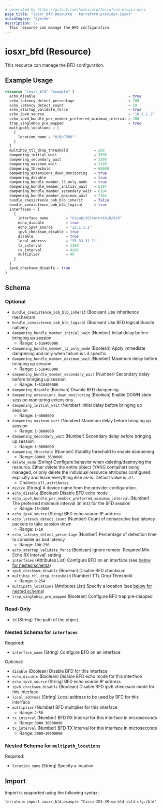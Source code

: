 ```yaml
---
# generated by https://github.com/hashicorp/terraform-plugin-docs
page_title: "iosxr_bfd Resource - terraform-provider-iosxr"
subcategory: "System"
description: |-
  This resource can manage the BFD configuration.
---
```


# iosxr_bfd (Resource)

This resource can manage the BFD configuration.

## Example Usage

```terraform
resource "iosxr_bfd" "example" {
  echo_disable                                           = true
  echo_latency_detect_percentage                         = 200
  echo_latency_detect_count                              = 10
  echo_startup_validate_force                            = true
  echo_ipv4_source                                       = "10.1.1.1"
  echo_ipv4_bundle_per_member_preferred_minimum_interval = 200
  trap_singlehop_pre_mapped                              = true
  multipath_locations = [
    {
      location_name = "0/0/CPU0"
    }
  ]
  multihop_ttl_drop_threshold            = 200
  dampening_initial_wait                 = 3600
  dampening_secondary_wait               = 3200
  dampening_maximum_wait                 = 3100
  dampening_threshold                    = 60000
  dampening_extensions_down_monitoring   = true
  dampening_disable                      = true
  dampening_bundle_member_l3_only_mode   = true
  dampening_bundle_member_initial_wait   = 5184
  dampening_bundle_member_secondary_wait = 6184
  dampening_bundle_member_maximum_wait   = 7184
  bundle_coexistence_bob_blb_inherit     = false
  bundle_coexistence_bob_blb_logical     = true
  interfaces = [
    {
      interface_name        = "GigabitEthernet0/0/0/0"
      echo_disable          = true
      echo_ipv4_source      = "12.1.1.1"
      ipv6_checksum_disable = true
      disable               = true
      local_address         = "33.33.31.1"
      tx_interval           = 3200
      rx_interval           = 4200
      multiplier            = 40
    }
  ]
  ipv6_checksum_disable = true
}
```

<!-- schema generated by tfplugindocs -->
## Schema

### Optional

- `bundle_coexistence_bob_blb_inherit` (Boolean) Use inheritence mechanism
- `bundle_coexistence_bob_blb_logical` (Boolean) Use BFD logical Bundle natively
- `dampening_bundle_member_initial_wait` (Number) Initial delay before bringing up session
  - Range: `1`-`518400000`
- `dampening_bundle_member_l3_only_mode` (Boolean) Apply immediate dampening and only when failure is L3 specific
- `dampening_bundle_member_maximum_wait` (Number) Maximum delay before bringing up session
  - Range: `1`-`518400000`
- `dampening_bundle_member_secondary_wait` (Number) Secondary delay before bringing up session
  - Range: `1`-`518400000`
- `dampening_disable` (Boolean) Disable BFD dampening
- `dampening_extensions_down_monitoring` (Boolean) Enable DOWN state session monitoring extensions
- `dampening_initial_wait` (Number) Initial delay before bringing up session
  - Range: `1`-`3600000`
- `dampening_maximum_wait` (Number) Maximum delay before bringing up session
  - Range: `1`-`3600000`
- `dampening_secondary_wait` (Number) Secondary delay before bringing up session
  - Range: `1`-`3600000`
- `dampening_threshold` (Number) Stability threshold to enable dampening
  - Range: `60000`-`3600000`
- `delete_mode` (String) Configure behavior when deleting/destroying the resource. Either delete the entire object (YANG container) being managed, or only delete the individual resource attributes configured explicitly and leave everything else as-is. Default value is `all`.
  - Choices: `all`, `attributes`
- `device` (String) A device name from the provider configuration.
- `echo_disable` (Boolean) Disable BFD echo mode
- `echo_ipv4_bundle_per_member_preferred_minimum_interval` (Number) The preferred minimum interval (in ms) for the BFD session
  - Range: `15`-`2000`
- `echo_ipv4_source` (String) BFD echo source IP address
- `echo_latency_detect_count` (Number) Count of consecutive bad latency packets to take session down
  - Range: `1`-`10`
- `echo_latency_detect_percentage` (Number) Percentage of detection time to consider as bad latency
  - Range: `100`-`250`
- `echo_startup_validate_force` (Boolean) Ignore remote 'Required Min Echo RX Interval' setting
- `interfaces` (Attributes List) Configure BFD on an interface (see [below for nested schema](#nestedatt--interfaces))
- `ipv6_checksum_disable` (Boolean) Disable BFD checksum
- `multihop_ttl_drop_threshold` (Number) TTL Drop Threshold
  - Range: `0`-`254`
- `multipath_locations` (Attributes List) Specify a location (see [below for nested schema](#nestedatt--multipath_locations))
- `trap_singlehop_pre_mapped` (Boolean) Configure BFD trap pre-mapped

### Read-Only

- `id` (String) The path of the object.

<a id="nestedatt--interfaces"></a>
### Nested Schema for `interfaces`

Required:

- `interface_name` (String) Configure BFD on an interface

Optional:

- `disable` (Boolean) Disable BFD for this interface
- `echo_disable` (Boolean) Disable BFD echo mode for this interface
- `echo_ipv4_source` (String) BFD echo source IP address
- `ipv6_checksum_disable` (Boolean) Disable BFD ipv6 checksum mode for this interface
- `local_address` (String) Local address to be used by BFD for this interface
- `multiplier` (Number) BFD multiplier for this interface
  - Range: `2`-`50`
- `rx_interval` (Number) BFD RX Interval for this interface in microseconds
  - Range: `3000`-`30000000`
- `tx_interval` (Number) BFD TX Interval for this interface in microseconds
  - Range: `3000`-`30000000`


<a id="nestedatt--multipath_locations"></a>
### Nested Schema for `multipath_locations`

Required:

- `location_name` (String) Specify a location

## Import

Import is supported using the following syntax:

```shell
terraform import iosxr_bfd.example "Cisco-IOS-XR-um-bfd-sbfd-cfg:/bfd"
```
